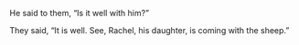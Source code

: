 He said to them, “Is it well with him?”

They said, “It is well. See, Rachel, his daughter, is coming with the sheep.”